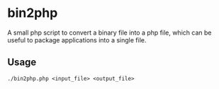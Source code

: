 bin2php
=======

A small php script to convert a binary file into a php file, which can be useful to package applications into a single file.

## Usage

```
./bin2php.php <input_file> <output_file>
```
